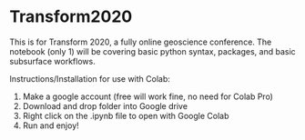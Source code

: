 # Transform2020

This is for Transform 2020, a fully online geoscience conference. The notebook (only 1) will be covering basic python syntax, packages, and basic subsurface workflows. 

Instructions/Installation for use with Colab:

1. Make a google account (free will work fine, no need for Colab Pro)
2. Download and drop folder into Google drive
3. Right click on the .ipynb file to open with Google Colab
4. Run and enjoy!
